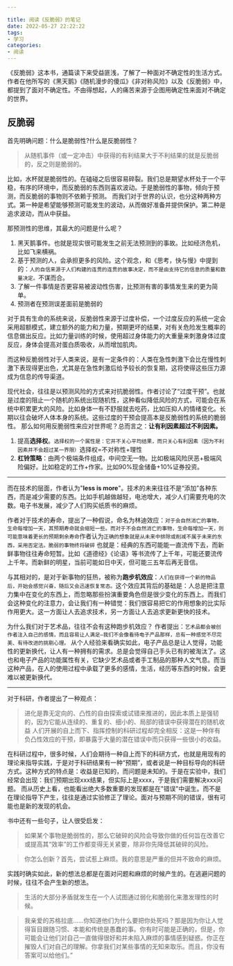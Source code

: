 ```yaml
---

title: 阅读《反脆弱》的笔记
date: 2022-05-27 22:22:22
tags: 
- 学习
categories: 
- 阅读
---
```


《反脆弱》这本书，通篇读下来受益匪浅，了解了一种面对不确定性的生活方式。作者在他所写的《黑天鹅》《随机漫步的傻瓜》《非对称风险》以及《反脆弱》中，都提到了面对不确定性。不由得想起，人的痛苦来源于企图用确定性来面对不确定的世界。

## 反脆弱

首先明确问题：什么是脆弱性?什么是反脆弱性？

>从随机事件（或一定冲击）中获得的有利结果大于不利结果的就是反脆弱的，反之则是脆弱的。

比如，水杯就是脆弱性的。在磕碰之后很容易碎裂。我们总是期望水杯处于一个平稳，有序的环境中，而反脆弱的东西则喜欢波动。于是脆弱性的事物，倾向于预测，而反脆弱的事物则不依赖于预测。
而我们对于世界的认识，也分这种两种方式。第一种是希望能够预测可能发生的波动，从而做好准备并提供保护。第二种是追求波动，而从中获益。

那预测性的思维，其最大的问题是什么呢？

1. 黑天鹅事件。也就是现实很可能发生之前无法预测到的事故。比如经济危机，比如飞来横祸。
2. 基于预测的人，会承担更多的风险。这个观念，和《思考，快与慢》中提到的：`人的自信来源于人们构建的连贯的连贯的故事决定，而不是由支持它的信息的质量和数量决定。`不谋而合。
3. 了解一件事情是否更容易被波动性伤害，比预测有害的事情发生来的更为简单。
4. 预测者在预测误差面前是脆弱的

对于具有生命的系统来说，反脆弱性来源于过度补偿，一个过度反应的系统一定会采用超额模式，建立额外的能力和力量，预期更坏的结果，对有关危险发生概率的信息做出反应。比如力量训练的时候，使用超过身体能力的大重量来刺激身体过度反应，身体会提高对蛋白质吸收，从而增加肌肉。

而这种反脆弱性对于人类来说，是有一定条件的：人类在急性刺激下会比在慢性刺激下表现得更出色，尤其是在急性刺激后给予较长的恢复期，这将使得这些压力源成为信息的传导渠道。

现代社会，往往是以预测风险的方式来对抗脆弱性。作者讨论了“过度干预”。也就是过度的阻止一个随机的系统出现随机性，这种看似降低风险的方式，可能会在系统中积累更大的风险。比如身体一有不舒服就去吃药，比如压抑人的情绪变化。长期以往会破坏人体本身的系统。这些过度的干预会提高本是反脆弱性的系统的脆弱性。
那么如何用反脆弱性来应对世界呢？总而言之：**让有利因素超过不利因素。**

1. 提高**选择权**。`选择权的一个属性是：它并不关心平均结果，而只关心有利因素（因为不利因素并不会超过某一界限）`选择权=不对称性+理性
2. **杠铃策略**：由两个极端条件组成，中间空无一物。比如极端风险厌恶+极端风险偏好。比如稳定的工作+作家。比如90%现金储备+10%证券投资。
---

而在技术的层面，作者认为"**less is more**"。技术的未来往往不是“添加”各种东西，而是减少需要的东西。比如手机越做越轻，电池增大，减少人们需要充电的次数。电子书发展，减少了人们购买纸质书的麻烦。

作者对于技术的寿命，提出了一种假说，命名为林迪效应：`对于会自然消亡的事物，生命每增加一天，其预期寿命就会缩短一些。而对于不会自然消亡的事物，生命每增加一天，则可能意味着更长的预期剩余寿命`作者认为`正确的想象就是从未来中排除或削减不属于未来的东西，采用否定法。脆弱的事物终将破碎`
也就是：经典的东西可能能一直流传下去，而新鲜事物往往寿命短暂。比如《道德经》《论语》等书流传了上千年，可能还要流传上千年。而新鲜的明星，当前可能如日中天，但可能三五年后再无音信。

与其相对的，是对于新事物的狂热，被称为**跑步机效应**：`人们在获得一个新的物品后，开始会感觉兴奋，随后又会迅速恢复常态。`这个效应其背后的基础是：人总是把注意力集中在变化的东西上，而忽略那些扮演重要角色但是很少变化的东西上。而我们会这种变化的注意力，会让我们有一种错觉：我们很容易把它的作用想象的比实际作用更大。这一方面让人去追求技术，另一方面让人去追求更新更快的技术。

为什么我们对于艺术品，往往不会有这种跑步机效应？
作者提出：`艺术品都会被创作者注入自己的感情，而且容易让人满足—我们不会像看待电子产品那样，总有一种感觉不尽完美、有待改进的挑剔心理。`
从个人经验来看确实如此，电子产品总是让人觉得，功能性的更新换代，让人有一种拥有的需求。总是会觉得自己手头已有的被淘汰了。这也和电子产品的功能属性有关，它缺少艺术品或者手工制品的那种人文气息。而当这种产品，在人的使用过程中承载了更多的感情，生活，经历等东西的时候，会更难以被更新换代。

---

对于科研，作者提出了一种观点：
>进化是靠无定向的、凸性的自由探索或试错来推进的，因此本质上是强韧的，因为它能从连续的、重复的、细小的、局部的错误中获得潜在的随机收益
>人们开展的自上而下、指挥控制的科研过程却完全相反：这是一种伴有负凸性效应的干预，即暴露于大量的潜在错误中而只获得一些很小的收益。

在科研过程中，很多时候，人们会期待一种自上而下的科研方式，也就是用现有的理论来指导实践，于是对于科研结果有一种“预期”，或者说是一种目标导向的科研方式。这种方式的特点是：收益是已知的，而问题是未知的。于是在实验中，我们经常会出现：我们预期出现xxx结果，但实际上是xxxx，于是我们需要解决xxx问题。
而从历史上看，也能看出绝大多数重要的发现都是在"错误"中诞生。而不是在理论指导下产生，往往是通过实验修正了理论。面对与预期不同的错误，很有可能也是新的发现的机会。





书中还有一些句子，让人很受启发：
>如果某个事物是脆弱性的，那么它破碎的风险会导致你做的任何旨在改善它或提高其“效率”的工作都变得无关紧要，除非你先降低其破碎的风险。

> 你怎么创新？首先，尝试惹上麻烦。我的意思是严重的但并不致命的麻烦。

实践时确实如此，新的想法总都是在面对问题和麻烦的时候产生的。在逃避问题的时候，往往不会产生新的想法。

> 生活的大部分矛盾就发生在一个人试图通过弱化和脆弱化来激发理性的时候。

> 我亲爱的苏格拉底……你知道他们为什么要把你处死吗？那是因为你让人觉得盲目跟随习惯、本能和传统是愚蠢的事。你有时可能是正确的，但是，你可能会让他们对自己一直做得很好和并未陷入麻烦的事情感到疑惑。你正在摧毁人们对自己的理解。你拿我们对某些事情的无知来取乐。而且，你没有答案可以给他们。”

